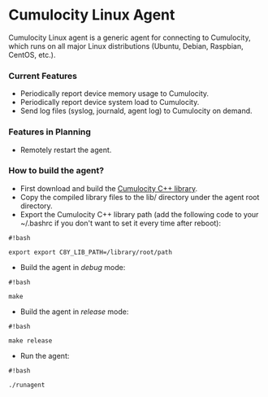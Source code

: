 # Cumulocity Linux Agent #

Cumulocity Linux agent is a generic agent for connecting to Cumulocity, which runs on all major Linux distributions (Ubuntu, Debian, Raspbian, CentOS, etc.).

### Current Features ###

* Periodically report device memory usage to Cumulocity.
* Periodically report device system load to Cumulocity.
* Send log files (syslog, journald, agent log) to Cumulocity on demand.

### Features in Planning ###
* Remotely restart the agent.

### How to build the agent? ###

* First download and build the [Cumulocity C++ library](https://bitbucket.org/m2m/cumulocity-sdk-c).
* Copy the compiled library files to the lib/ directory under the agent root directory.
* Export the Cumulocity C++ library path (add the following code to your ~/.bashrc if you don't want to set it every time after reboot):

```
#!bash

export export C8Y_LIB_PATH=/library/root/path
```

* Build the agent in *debug* mode:

```
#!bash

make
```
* Build the agent in *release* mode:

```
#!bash

make release
```

* Run the agent:

```
#!bash

./runagent
```
